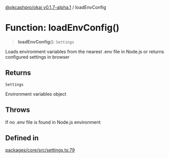 [@okcashpro/okai v0.1.7-alpha.1](../index.md) / loadEnvConfig

# Function: loadEnvConfig()

> **loadEnvConfig**(): `Settings`

Loads environment variables from the nearest .env file in Node.js
or returns configured settings in browser

## Returns

`Settings`

Environment variables object

## Throws

If no .env file is found in Node.js environment

## Defined in

[packages/core/src/settings.ts:79](https://github.com/okcashpro/okai/blob/main/packages/core/src/settings.ts#L79)
